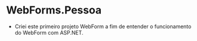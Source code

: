 # WebForms.Pessoa
* Criei este primeiro projeto WebForm a fim de entender o funcionamento do WebForm com ASP.NET.
